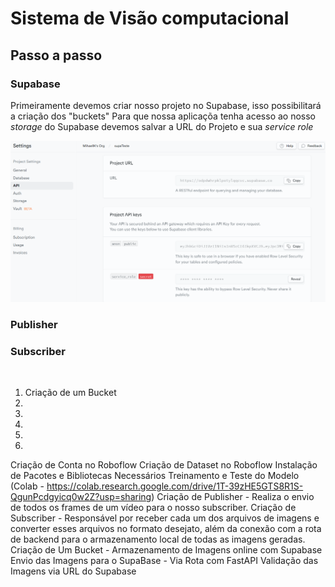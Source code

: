 
# Sistema de Visão computacional

## Passo a passo

### Supabase

Primeiramente devemos criar nosso projeto no Supabase, isso possibilitará a criação dos "buckets"
Para que nossa aplicaçõa tenha acesso ao nosso _storage_ do Supabase devemos salvar a URL do Projeto e sua _service role_

![Configurações Supabase](./midia/supaSet.png)


### Publisher

### Subscriber


![]()

1. Criação de um Bucket
2. 
3. 
4. 
5. 
6. 


Criação de Conta no Roboflow
Criação de Dataset no Roboflow
Instalação de Pacotes e Bibliotecas Necessários
Treinamento e Teste do Modelo (Colab - https://colab.research.google.com/drive/1T-39zHE5GTS8R1S-QgunPcdgyicq0w2Z?usp=sharing)
Criação de Publisher - Realiza o envio de todos os frames de um vídeo para o nosso subscriber.
Criação de Subscriber - Responsável por receber cada um dos arquivos de imagens e converter esses arquivos no formato desejato, além da conexão com a rota de backend para o armazenamento local de todas as imagens geradas.
Criação de Um Bucket - Armazenamento de Imagens online com Supabase
Envio das Imagens para o SupaBase - Via Rota com FastAPI
Validação das Imagens via URL do Supabase
